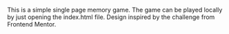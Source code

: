 This is a simple single page memory game. The game can be played locally by just opening the index.html file. Design inspired by the challenge from Frontend Mentor.